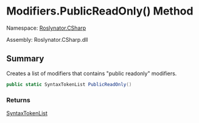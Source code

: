 # Modifiers\.PublicReadOnly\(\) Method

Namespace: [Roslynator.CSharp](../../README.md)

Assembly: Roslynator\.CSharp\.dll

## Summary

Creates a list of modifiers that contains "public readonly" modifiers\.

```csharp
public static SyntaxTokenList PublicReadOnly()
```

### Returns

[SyntaxTokenList](https://docs.microsoft.com/en-us/dotnet/api/microsoft.codeanalysis.syntaxtokenlist)

